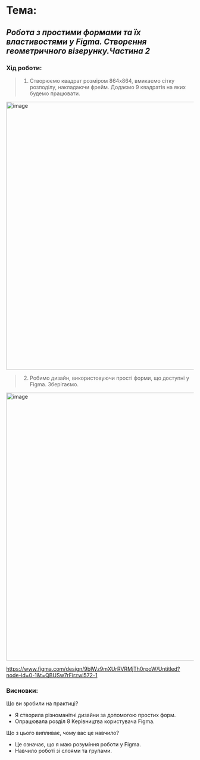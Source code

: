 # Тема:
## _Робота з простими формами та їх властивостями у Figma. Створення геометричного візерунку.Частина 2_
### Хід роботи:
> 1. Створюємо квадрат розміром 864х864, вмикаємо сітку розподілу, накладаючи фрейм. Додаємо 9 квадратів на яких будемо працювати.
<img width="1280" height="720" alt="image" src="https://github.com/user-attachments/assets/7bf25cbd-1a41-49fb-9e01-59f5bb0bf77e" />

> 2. Робимо дизайн, використовуючи прості форми, що доступні у Figma. Зберігаємо.
<img width="1280" height="720" alt="image" src="https://github.com/user-attachments/assets/3f7ac119-7816-4d68-8d06-c714fa66ed06" />

https://www.figma.com/design/9bIWz9mXUrRVRMjTh0rpoW/Untitled?node-id=0-1&t=QBUSw7rFirzwl572-1
### Висновки:
Що ви зробили на практиці?
- Я створила різноманітні дизайни за допомогою простих форм.
- Опрацювала розділ 8 Керівництва користувача Figma.
  
Що з цього випливає, чому вас це навчило?
- Це означає, що я маю розуміння роботи у Figma.
- Навчило роботі зі слоями та групами.
